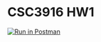 # CSC3916 HW1

[![Run in Postman](https://run.pstmn.io/button.svg)](https://app.getpostman.com/run-collection/5652a58dceaa901660e2#?env%5BHomework%201%5D=W3sia2V5IjoiJGVjaG9fYm9keSIsInZhbHVlIjoiIiwiZW5hYmxlZCI6dHJ1ZX1d)
